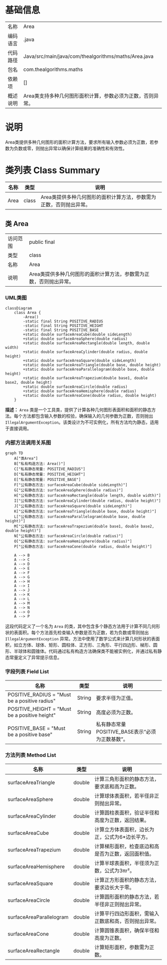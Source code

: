 # 基础信息

|      |      |
|------|------|
| 名称 | Area |
| 编码语言 | .java |
| 代码路径 | Java/src/main/java/com/thealgorithms/maths/Area.java |
| 包名 | com.thealgorithms.maths |
| 依赖项 | [] |
| 概述说明 | Area类支持多种几何图形面积计算，参数必须为正数，否则异常。 |

# 说明

Area类提供多种几何图形的面积计算方法，要求所有输入参数必须为正数，若参数为负数或零，则抛出异常以确保计算结果的准确性和有效性。

# 类列表 Class Summary

| 名称   | 类型  | 说明 |
|-------|------|-------------|
| Area | class | Area类提供多种几何图形的面积计算方法，参数需为正数，否则抛出异常。 |



## 类 Area

|      |      |
|------|------|
| 访问范围 | public final |
| 类型 | class |
| 名称 | Area |
| 说明 | Area类提供多种几何图形的面积计算方法，参数需为正数，否则抛出异常。 |


### UML类图

```mermaid
classDiagram
    class Area {
        -Area()
        -static final String POSITIVE_RADIUS
        -static final String POSITIVE_HEIGHT
        -static final String POSITIVE_BASE
        +static double surfaceAreaCube(double sideLength)
        +static double surfaceAreaSphere(double radius)
        +static double surfaceAreaRectangle(double length, double width)
        +static double surfaceAreaCylinder(double radius, double height)
        +static double surfaceAreaSquare(double sideLength)
        +static double surfaceAreaTriangle(double base, double height)
        +static double surfaceAreaParallelogram(double base, double height)
        +static double surfaceAreaTrapezium(double base1, double base2, double height)
        +static double surfaceAreaCircle(double radius)
        +static double surfaceAreaHemisphere(double radius)
        +static double surfaceAreaCone(double radius, double height)
    }
```

**描述：**
`Area` 类是一个工具类，提供了计算各种几何图形表面积和面积的静态方法。每个方法都包含输入参数的校验，确保输入的几何参数为正数，否则抛出 `IllegalArgumentException`。该类设计为不可实例化，所有方法均为静态，适用于直接调用。


### 内部方法调用关系图

```mermaid
graph TD
    A["类Area"]
    B["私有构造方法: Area()"]
    C["私有静态常量: POSITIVE_RADIUS"]
    D["私有静态常量: POSITIVE_HEIGHT"]
    E["私有静态常量: POSITIVE_BASE"]
    F["公有静态方法: surfaceAreaCube(double sideLength)"]
    G["公有静态方法: surfaceAreaSphere(double radius)"]
    H["公有静态方法: surfaceAreaRectangle(double length, double width)"]
    I["公有静态方法: surfaceAreaCylinder(double radius, double height)"]
    J["公有静态方法: surfaceAreaSquare(double sideLength)"]
    K["公有静态方法: surfaceAreaTriangle(double base, double height)"]
    L["公有静态方法: surfaceAreaParallelogram(double base, double height)"]
    M["公有静态方法: surfaceAreaTrapezium(double base1, double base2, double height)"]
    N["公有静态方法: surfaceAreaCircle(double radius)"]
    O["公有静态方法: surfaceAreaHemisphere(double radius)"]
    P["公有静态方法: surfaceAreaCone(double radius, double height)"]

    A --> B
    A --> C
    A --> D
    A --> E
    A --> F
    A --> G
    A --> H
    A --> I
    A --> J
    A --> K
    A --> L
    A --> M
    A --> N
    A --> O
    A --> P
```

这段代码定义了一个名为 `Area` 的类，其中包含多个静态方法用于计算不同几何形状的表面积。每个方法首先检查输入参数是否为正数，若为负数或零则抛出 `IllegalArgumentException` 异常。方法中使用了数学公式来计算几何形状的表面积，如立方体、球体、矩形、圆柱体、正方形、三角形、平行四边形、梯形、圆形、半球体和圆锥体。代码通过私有构造方法确保类不能被实例化，并通过私有静态常量定义了异常提示信息。

### 字段列表 Field List

| 名称  | 类型  | 说明 |
|-------|-------|------|
| POSITIVE_RADIUS = "Must be a positive radius" | String | 要求半径为正值。 |
| POSITIVE_HEIGHT = "Must be a positive height" | String | 高度必须为正数。 |
| POSITIVE_BASE = "Must be a positive base" | String | 私有静态常量POSITIVE_BASE表示“必须为正数基数”。 |

### 方法列表 Method List

| 名称  | 类型  | 说明 |
|-------|-------|------|
| surfaceAreaTriangle | double | 计算三角形面积的静态方法，要求底和高为正数。 |
| surfaceAreaSphere | double | 计算球体表面积，若半径非正则抛出异常。 |
| surfaceAreaCylinder | double | 计算圆柱表面积，验证半径和高度为正数，返回结果。 |
| surfaceAreaCube | double | 计算立方体表面积，边长为正，公式为6*边长平方。 |
| surfaceAreaTrapezium | double | 计算梯形面积，检查底边和高是否为正数，返回面积值。 |
| surfaceAreaHemisphere | double | 计算半球表面积，半径须为正数，公式为3πr²。 |
| surfaceAreaSquare | double | 计算正方形面积的静态方法，要求边长大于零。 |
| surfaceAreaCircle | double | 计算圆形面积的静态方法，若半径非正则抛出异常。 |
| surfaceAreaParallelogram | double | 计算平行四边形面积，需输入正数底和高，否则抛出异常。 |
| surfaceAreaCone | double | 计算圆锥表面积，确保半径和高度为正数。 |
| surfaceAreaRectangle | double | 计算矩形面积，参数需为正数。 |




